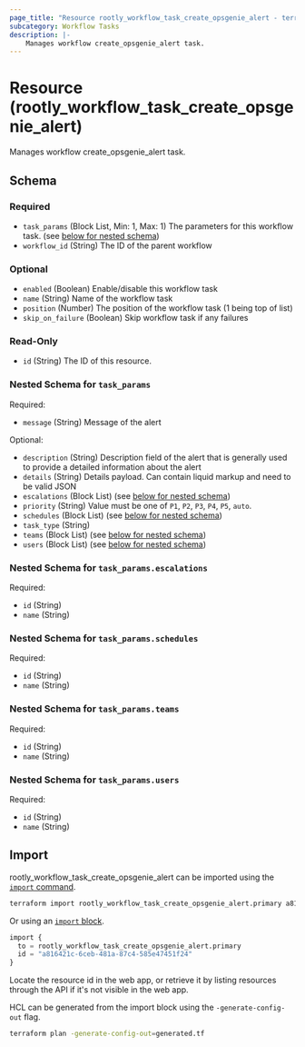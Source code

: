 ```yaml
---
page_title: "Resource rootly_workflow_task_create_opsgenie_alert - terraform-provider-rootly"
subcategory: Workflow Tasks
description: |-
    Manages workflow create_opsgenie_alert task.
---
```


# Resource (rootly_workflow_task_create_opsgenie_alert)

Manages workflow create_opsgenie_alert task.



<!-- schema generated by tfplugindocs -->
## Schema

### Required

- `task_params` (Block List, Min: 1, Max: 1) The parameters for this workflow task. (see [below for nested schema](#nestedblock--task_params))
- `workflow_id` (String) The ID of the parent workflow

### Optional

- `enabled` (Boolean) Enable/disable this workflow task
- `name` (String) Name of the workflow task
- `position` (Number) The position of the workflow task (1 being top of list)
- `skip_on_failure` (Boolean) Skip workflow task if any failures

### Read-Only

- `id` (String) The ID of this resource.

<a id="nestedblock--task_params"></a>
### Nested Schema for `task_params`

Required:

- `message` (String) Message of the alert

Optional:

- `description` (String) Description field of the alert that is generally used to provide a detailed information about the alert
- `details` (String) Details payload. Can contain liquid markup and need to be valid JSON
- `escalations` (Block List) (see [below for nested schema](#nestedblock--task_params--escalations))
- `priority` (String) Value must be one of `P1`, `P2`, `P3`, `P4`, `P5`, `auto`.
- `schedules` (Block List) (see [below for nested schema](#nestedblock--task_params--schedules))
- `task_type` (String)
- `teams` (Block List) (see [below for nested schema](#nestedblock--task_params--teams))
- `users` (Block List) (see [below for nested schema](#nestedblock--task_params--users))

<a id="nestedblock--task_params--escalations"></a>
### Nested Schema for `task_params.escalations`

Required:

- `id` (String)
- `name` (String)


<a id="nestedblock--task_params--schedules"></a>
### Nested Schema for `task_params.schedules`

Required:

- `id` (String)
- `name` (String)


<a id="nestedblock--task_params--teams"></a>
### Nested Schema for `task_params.teams`

Required:

- `id` (String)
- `name` (String)


<a id="nestedblock--task_params--users"></a>
### Nested Schema for `task_params.users`

Required:

- `id` (String)
- `name` (String)

## Import

rootly_workflow_task_create_opsgenie_alert can be imported using the [`import` command](https://developer.hashicorp.com/terraform/cli/commands/import).

```sh
terraform import rootly_workflow_task_create_opsgenie_alert.primary a816421c-6ceb-481a-87c4-585e47451f24
```

Or using an [`import` block](https://developer.hashicorp.com/terraform/language/import).

```terraform
import {
  to = rootly_workflow_task_create_opsgenie_alert.primary
  id = "a816421c-6ceb-481a-87c4-585e47451f24"
}
```

Locate the resource id in the web app, or retrieve it by listing resources through the API if it's not visible in the web app.

HCL can be generated from the import block using the `-generate-config-out` flag.

```sh
terraform plan -generate-config-out=generated.tf
```
